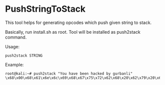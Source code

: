 # PushStringToStack
This tool helps for generating opcodes which push given string to stack.

Basically, run install.sh as root. Tool will be installed as push2stack command.

Usage:
```
push2stack STRING
```
Example:
```
root@kali:~# push2stack "You have been hacked by gurbanli"
\x68\x00\x68\x61\x6e\x6c\x69\x68\x67\x75\x72\x62\x68\x20\x62\x79\x20\x68\x63\x6b\x65\x64\x68\x6e\x20\x68\x61\x68\x20\x62\x65\x65\x68\x68\x61\x76\x65\x68\x59\x6f\x75\x20
```

